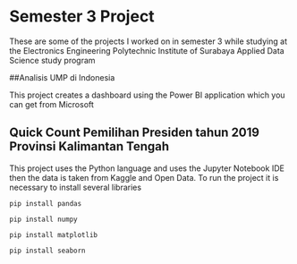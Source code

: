 # Semester 3 Project

These are some of the projects I worked on in semester 3 while studying at the Electronics Engineering Polytechnic Institute of Surabaya Applied Data Science study program

##Analisis UMP di Indonesia

This project creates a dashboard using the Power BI application which you can get from Microsoft

## Quick Count Pemilihan Presiden tahun 2019 Provinsi Kalimantan Tengah

This project uses the Python language and uses the Jupyter Notebook IDE then the data is taken from Kaggle and Open Data. To run the project it is necessary to install several libraries

    pip install pandas

    pip install numpy

    pip install matplotlib

    pip install seaborn

